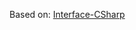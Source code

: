 Based on: [Interface-CSharp](https://github.com/dotnet/sdk/tree/main/template_feed/Microsoft.DotNet.Common.ItemTemplates/content/Interface-CSharp)